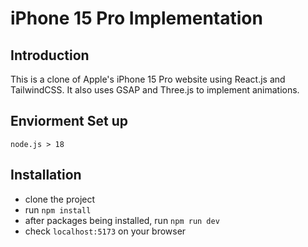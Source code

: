 # iPhone 15 Pro Implementation

## Introduction
This is a clone of Apple's iPhone 15 Pro website using React.js and TailwindCSS. It also uses GSAP and Three.js to implement animations.

## Enviorment Set up
`node.js > 18`

## Installation
- clone the project
- run `npm install`
- after packages being installed, run `npm run dev`
- check `localhost:5173` on your browser